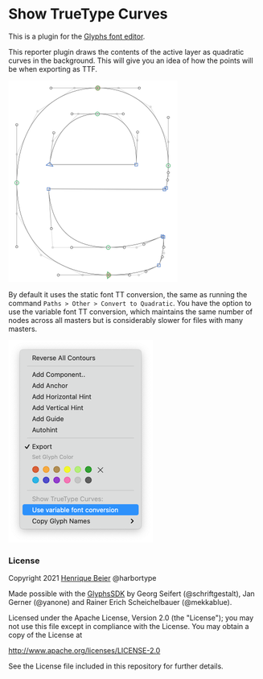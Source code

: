 # Show TrueType Curves

This is a plugin for the [Glyphs font editor](https://glyphsapp.com/).  

This reporter plugin draws the contents of the active layer as quadratic curves in the background. This will give you an idea of how the points will be when exporting as TTF.

<img src="images/showTrueTypeCurves.png" width="336" height="400">

By default it uses the static font TT conversion, the same as running the command `Paths > Other > Convert to Quadratic`. You have the option to use the variable font TT conversion, which maintains the same number of nodes across all masters but is considerably slower for files with many masters.

<img src="images/contextMenu.png" width="287" height="402">

### License

Copyright 2021 [Henrique Beier](https://www.harbortype.com) @harbortype

Made possible with the [GlyphsSDK](https://github.com/schriftgestalt/GlyphsSDK) by Georg Seifert (@schriftgestalt), Jan Gerner (@yanone) and Rainer Erich Scheichelbauer (@mekkablue). 

Licensed under the Apache License, Version 2.0 (the "License"); you may not use this file except in compliance with the License. You may obtain a copy of the License at

http://www.apache.org/licenses/LICENSE-2.0

See the License file included in this repository for further details.